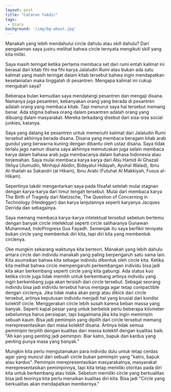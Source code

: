 ```yaml
---
layout: post
title: "Catatan Takdir"
tags:
 - Diary
background: '/img/bg-about.jpg'
---
```

Manakah yang lebih mendahului circle dahulu atau skill dahulu? Dari pengalaman saya justru melihat bahwa circle ternyata mengikuti skill yang kita miliki.


Saya masih teringat ketika pertama membaca set dari rumi entah kalimat ini berasal dari kitab fihi ma fihi karya Jalaludin Rumi atau bukan ada satu kalimat yang masih teringat dalam kitab tersebut bahwa ingin mendapatkan keselamatan maka tinggalah di pesantren. Mengapa kalimat ini cukup mengubah saya? 


Beberapa bulan kemudian saya mendatangi pesantren dan mengaji disana. Namanya juga pesantren, kebanyakan orang yang berada di pesantren adalah orang yang membaca kitab. Tapi menurut saya hal tersebut memang benar. Ada stigma bahwa orang dalam pesantren adalah orang yang dibuang dalam masyarakat. Mereka terkadang disebut dari sisa-sisa social junkies, katanya.


Saya yang datang ke pesantren untuk memenuhi kalimat dari Jalaludin Rumi tersebut akhirnya berada disana. Disana yang membaca beragam kitab arab gundul yang berwarna kuning dengan dibantu oleh ustaz disana. Saya tidak terlalu jago namun disana saya akhirnya memutuskan juga selain membaca karya dalam bahasa arab juga membacanya dalam bahasa Indonesia atau terjemahan. Saya mulai membaca karya karya dari Abu Hamid Al Ghazali (Ikhya Ulumudin, Minhajul Abidin, Bidayatul Hidayah, Ayuhal Walad), Ibnu At-thailah as Sakandri (al Hikam), Ibnu Arabi (Futuhat Al Makkiyah, Fusus al-Hikam).


Sepertinya takdir mengantarkan saya pada filsafat setelah mulai stagnan dengan karya-karya dari timur tengah tersebut. Mulai dari membaca karya The Birth of Tragedy dari Nietzsche, The Question of Concerning in Technology (Heidegger) dan karya lanjutannya seperti karyanya Jacques Derrida dan sebagainya.


Saya memang membaca karya-karya intelektual tersebut sebelum bertemu dengan banyak circle intelektual seperti circle saliharanya Gunawan Muhammad, IndoProgress Gus Fayadh. Semenjak itu saya berfikir ternyata bukan circle yang membentuk diri kita, tapi diri kita yang membentuk circlenya. 


Oke mungkin sekarang waktunya kita berteori. Manakah yang lebih dahulu antara circle dan individu manakah yang paling berpengaruh satu sama lain. Kita asumsikan bahwa kita sebagai individu dibentuk oleh circle kita. Ketika kita melihat bahwa circle mempengaruhi perkembangan individu bisa jadi kita akan berkembang seperti circle yang kita gabungi. Ada status kuo ketika circle juga tidak memilih untuk berkembang artinya individu yang ingin berkembang juga akan tersisih dari circle tersebut. Sebagai seorang individu bisa jadi individu tersebut harus menjaga agar tetap compactible dengan circlenya. Jika tidak maka akan pergi atau dikick dari circle tersebut, artinya keputusan individu menjadi hal yang krusial dari kondisi kolektif circle. Menggerakan circle lebih susah karena beban massa yang banyak. Seperti kapal pesiar yang untuk berbelok perlu beberapa kilometer sebelumnya harus persiapan, tapi bagaimana jika kita ingin memimpin sebuah kaum. Bisa jadi pemimpin yang dipilih dari circle tersebut memang merepresentasikan dari masa kolektif disana. Artinya tidak semua pemimipin terpilih dengan kualitas dari massa kolektif dengan kualitas baik. "Ah kan yang penting jadi pemimpin. Biar katro, bapuk dan kardus yang penting punya masa yang banyak."

Mungkin kita perlu mengutamakan para individu dulu untuk tetap cerdas agar yang muncul dari sebuah circle bukan pemimpin yang "katro, bapuk atau kardus". Pemimpin merepresentasikan masyarakatnya, masyarakat merepresentasikan pemimpinnya, tapi kita tetap memiliki otoritas pada diri kita untuk berkembang atau tidak. Sebelum memiliki circle yang berkualitas bisa jadi teorinya kita perlu menaikan kualitas diri kita. Bisa jadi "Circle yang berkualitas akan mendapatkan membernya." 
